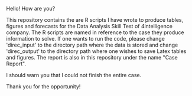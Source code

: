 Hello!
How are you?

This repository contains the are R scripts I have wrote to produce tables, figures and forecasts for the Data Analysis Skill Test of 4intelligence company.
The R scripts are named in reference to the case they produce information to solve. If one wants to run the code, please change 'direc_input' to the directory path where the data is stored and change 'direc_output' to the directory path where one wishes to save Latex tables and figures.
The report is also in this repository under the name "Case Report".

I should warn you that I could not finish the entire case.

Thank you for the opportunity!
